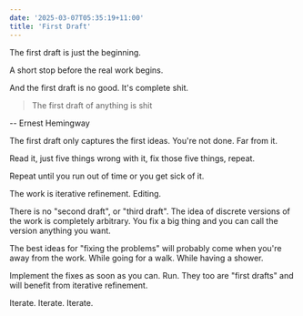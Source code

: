 ```yaml
---
date: '2025-03-07T05:35:19+11:00'
title: 'First Draft'
---
```


The first draft is just the beginning.

A short stop before the real work begins.

And the first draft is no good. It's complete shit.

> The first draft of anything is shit

-- Ernest Hemingway

The first draft only captures the first ideas. You're not done. Far from it.

Read it, just five things wrong with it, fix those five things, repeat.

Repeat until you run out of time or you get sick of it.

The work is iterative refinement. Editing.

There is no "second draft", or "third draft". The idea of discrete versions of the work is completely arbitrary. You fix a big thing and you can call the version anything you want.

The best ideas for "fixing the problems" will probably come when you're away from the work. While going for a walk. While having a shower.

Implement the fixes as soon as you can. Run. They too are "first drafts" and will benefit from iterative refinement.

Iterate. Iterate. Iterate.